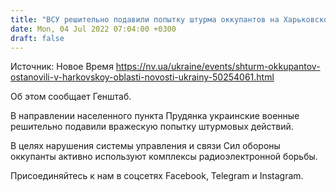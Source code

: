 ```yaml
---
title: "ВСУ решительно подавили попытку штурма оккупантов на Харьковском направлении — Генштаб"
date: Mon, 04 Jul 2022 07:04:00 +0300
draft: false
---
```

Источник: Новое Время https://nv.ua/ukraine/events/shturm-okkupantov-ostanovili-v-harkovskoy-oblasti-novosti-ukrainy-50254061.html


Об этом сообщает Генштаб.

В направлении населенного пункта Прудянка украинские военные решительно подавили вражескую попытку штурмовых действий.

В целях нарушения системы управления и связи Сил обороны оккупанты активно используют комплексы радиоэлектронной борьбы.

Присоединяйтесь к нам в соцсетях Facebook, Telegram и Instagram.
